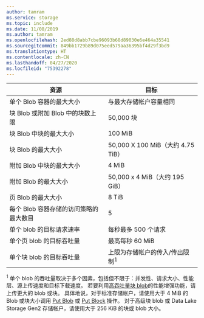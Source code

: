 ```yaml
---
author: tamram
ms.service: storage
ms.topic: include
ms.date: 11/08/2019
ms.author: tamram
ms.openlocfilehash: 2ed88d8abb7cbe96093b68d89030e6e464a35541
ms.sourcegitcommit: 849bb1729b89d075eed579aa36395bf4d29f3bd9
ms.translationtype: HT
ms.contentlocale: zh-CN
ms.lasthandoff: 04/27/2020
ms.locfileid: "75392278"
---
```

| 资源 | 目标        |
|----------|---------------|
| 单个 Blob 容器的最大大小 | 与最大存储帐户容量相同 |
| 块 Blob 或附加 Blob 中的块数上限 | 50,000 块 |
| 块 Blob 中块的最大大小 | 100 MiB |
| 块 Blob 的最大大小 | 50,000 X 100 MiB（大约 4.75 TiB） |
| 附加 Blob 中块的最大大小 | 4 MiB |
| 附加 Blob 的最大大小 | 50,000 x 4 MiB（大约 195 GiB） |
| 页 Blob 的最大大小 | 8 TiB |
| 每个 Blob 容器存储的访问策略的最大数目 | 5 |
|单个 blob 的目标请求速率 | 每秒最多 500 个请求 |
|单个页 blob 的目标吞吐量 | 最高每秒 60 MiB |
|单个块 blob 的目标吞吐量 |上限为存储帐户的传入/传出限制<sup>1</sup> |

<sup>1</sup> 单个 blob 的吞吐量取决于多个因素，包括但不限于：并发性、请求大小、性能层、源上传速度和目标下载速度。 若要利用[高吞吐量块 blob](https://azure.microsoft.com/blog/high-throughput-with-azure-blob-storage/)的性能增强功能，请上传更大的 blob 或块。 具体地说，对于标准存储帐户，请使用大于 4 MiB 的 Blob 或块大小调用 [Put Blob](/rest/api/storageservices/put-blob) 或 [Put Block](/rest/api/storageservices/put-block) 操作。 对于高级块 blob 或 Data Lake Storage Gen2 存储帐户，请使用大于 256 KiB 的块或 blob 大小。
